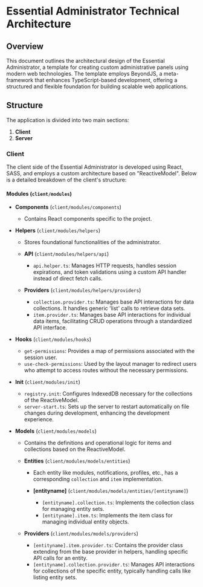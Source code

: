 # Essential Administrator Technical Architecture

## Overview

This document outlines the architectural design of the Essential Administrator,
a template for creating custom administrative panels using modern web
technologies. The template employs BeyondJS, a meta-framework that enhances
TypeScript-based development, offering a structured and flexible foundation for
building scalable web applications.

## Structure

The application is divided into two main sections:

1. **Client**
2. **Server**

### Client

The client side of the Essential Administrator is developed using React, SASS,
and employs a custom architecture based on "ReactiveModel". Below is a detailed
breakdown of the client's structure:

#### Modules (`client/modules`)

-   **Components** (`client/modules/components`)

    -   Contains React components specific to the project.

-   **Helpers** (`client/modules/helpers`)

    -   Stores foundational functionalities of the administrator.

    -   **API** (`client/modules/helpers/api`)

        -   `api.helper.ts`: Manages HTTP requests, handles session expirations,
            and token validations using a custom API handler instead of direct
            fetch calls.

    -   **Providers** (`client/modules/helpers/providers`)
        -   `collection.provider.ts`: Manages base API interactions for data
            collections. It handles generic 'list' calls to retrieve data sets.
        -   `item.provider.ts`: Manages base API interactions for individual
            data items, facilitating CRUD operations through a standardized API
            interface.

-   **Hooks** (`client/modules/hooks`)

    -   `get-permissions`: Provides a map of permissions associated with the
        session user.
    -   `use-check-permissions`: Used by the layout manager to redirect users
        who attempt to access routes without the necessary permissions.

-   **Init** (`client/modules/init`)

    -   `registry.init`: Configures IndexedDB necessary for the collections of
        the ReactiveModel.
    -   `server-start.ts`: Sets up the server to restart automatically on file
        changes during development, enhancing the development experience.

-   **Models** (`client/modules/models`)

    -   Contains the definitions and operational logic for items and collections
        based on the ReactiveModel.

    -   **Entities** (`client/modules/models/entities`)

        -   Each entity like modules, notifications, profiles, etc., has a
            corresponding `collection` and `item` implementation.

        -   **[entityname]** (`client/modules/models/entities/[entityname]`)
            -   `[entityname].collection.ts`: Implements the collection class
                for managing entity sets.
            -   `[entityname].item.ts`: Implements the item class for managing
                individual entity objects.

    -   **Providers** (`client/modules/models/providers`)
        -   `[entityname].item.provider.ts`: Contains the provider class
            extending from the base provider in helpers, handling specific API
            calls for an entity.
        -   `[entityname].collection.provider.ts`: Manages API interactions for
            collections of the specific entity, typically handling calls like
            listing entity sets.
